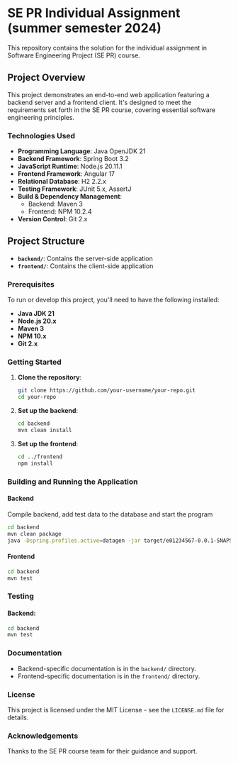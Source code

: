 # SE PR Individual Assignment (summer semester 2024)
This repository contains the solution for the individual assignment in Software Engineering Project (SE PR) course.

## Project Overview
This project demonstrates an end-to-end web application featuring a backend server and a frontend client. It's designed to meet the requirements set forth in the SE PR course, covering essential software engineering principles.

### Technologies Used
- **Programming Language**: Java OpenJDK 21
- **Backend Framework**: Spring Boot 3.2
- **JavaScript Runtime**: Node.js 20.11.1
- **Frontend Framework**: Angular 17
- **Relational Database**: H2 2.2.x
- **Testing Framework**: JUnit 5.x, AssertJ
- **Build & Dependency Management**:
  - Backend: Maven 3
  - Frontend: NPM 10.2.4
- **Version Control**: Git 2.x

## Project Structure
- **`backend/`**: Contains the server-side application
- **`frontend/`**: Contains the client-side application

### Prerequisites
To run or develop this project, you'll need to have the following installed:
- **Java JDK 21**
- **Node.js 20.x**
- **Maven 3**
- **NPM 10.x**
- **Git 2.x**

### Getting Started
1. **Clone the repository**:
    ```bash
    git clone https://github.com/your-username/your-repo.git
    cd your-repo
    ```
2. **Set up the backend**:
    ```bash
    cd backend
    mvn clean install
    ```
3. **Set up the frontend**:
    ```bash
    cd ../frontend
    npm install
    ```

### Building and Running the Application
#### Backend
Compile backend, add test data to the database and start the program
```bash
cd backend
mvn clean package
java -Dspring.profiles.active=datagen -jar target/e01234567-0.0.1-SNAPSHOT.jar
```

#### Frontend
```bash
cd backend
mvn test
```

### Testing
#### Backend:
```bash
cd backend
mvn test
```
  
### Documentation
- Backend-specific documentation is in the `backend/` directory.
- Frontend-specific documentation is in the `frontend/` directory.

### License
This project is licensed under the MIT License - see the `LICENSE.md` file for details.

### Acknowledgements
Thanks to the SE PR course team for their guidance and support.
